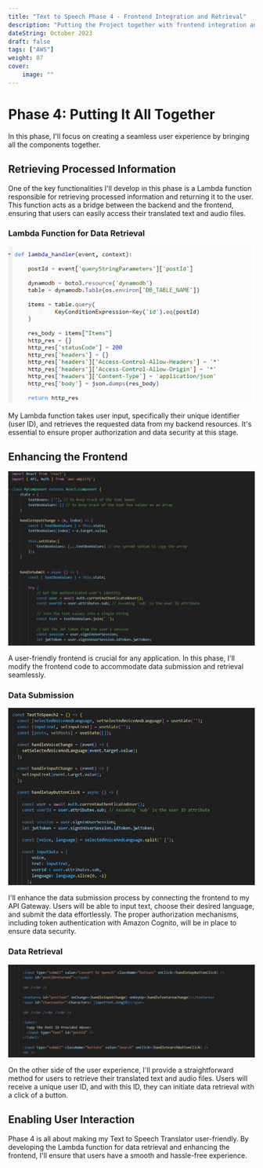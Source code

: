 ```yaml
---
title: "Text to Speech Phase 4 - Frontend Integration and Retrieval"
description: "Putting the Project together with frontend integration and retrieval."
dateString: October 2023
draft: false
tags: ["AWS"]
weight: 87
cover:
    image: ""
---
```


# Phase 4: Putting It All Together

In this phase, I'll focus on creating a seamless user experience by bringing all the components together.

## Retrieving Processed Information

One of the key functionalities I'll develop in this phase is a Lambda function responsible for retrieving processed information and returning it to the user. This function acts as a bridge between the backend and the frontend, ensuring that users can easily access their translated text and audio files.

### Lambda Function for Data Retrieval

![Lambda](images/Lambda-code-1.png)

My Lambda function takes user input, specifically their unique identifier (user ID), and retrieves the requested data from my backend resources. It's essential to ensure proper authorization and data security at this stage.

## Enhancing the Frontend

![React](images/React-code-1.png)

A user-friendly frontend is crucial for any application. In this phase, I'll modify the frontend code to accommodate data submission and retrieval seamlessly.

### Data Submission

![React2](images/React-code-2.png)

I'll enhance the data submission process by connecting the frontend to my API Gateway. Users will be able to input text, choose their desired language, and submit the data effortlessly. The proper authorization mechanisms, including token authentication with Amazon Cognito, will be in place to ensure data security.

### Data Retrieval

![React](images/React-code-3.png)

On the other side of the user experience, I'll provide a straightforward method for users to retrieve their translated text and audio files. Users will receive a unique user ID, and with this ID, they can initiate data retrieval with a click of a button.

## Enabling User Interaction

Phase 4 is all about making my Text to Speech Translator user-friendly. By developing the Lambda function for data retrieval and enhancing the frontend, I'll ensure that users have a smooth and hassle-free experience.